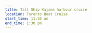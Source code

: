 ```yaml
---
title: Tall Ship Kajama harbour cruise
location: Toronto Boat Cruise
start_time: 11:30 am
end_time: 1:30 pm
---
```

